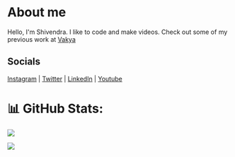 # About me
Hello, I'm Shivendra. I like to code and make videos. Check out some of my previous work at [Vakya](https://www.youtube.com/@WeAreVakya)

## Socials
[Instagram](https://www.instagram.com/shivendrra_/) | [Twitter](https://twitter.com/shivendrra_) | [LinkedIn](https://www.linkedin.com/in/shivendrra/) | [Youtube](https://youtube.com/@shivendrra_)

# 📊 GitHub Stats:
![](https://github-readme-streak-stats.herokuapp.com/?user=@shivendrra&theme=blue-green&hide_border=true)<br/>

[![](https://visitcount.itsvg.in/api?id=@shivendrra&icon=0&color=6)](https://visitcount.itsvg.in)
